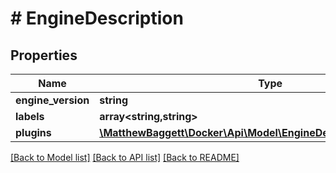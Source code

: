 # # EngineDescription

## Properties

Name | Type | Description | Notes
------------ | ------------- | ------------- | -------------
**engine_version** | **string** |  | [optional]
**labels** | **array<string,string>** |  | [optional]
**plugins** | [**\MatthewBaggett\Docker\Api\Model\EngineDescriptionPluginsInner[]**](EngineDescriptionPluginsInner.md) |  | [optional]

[[Back to Model list]](../../README.md#models) [[Back to API list]](../../README.md#endpoints) [[Back to README]](../../README.md)
